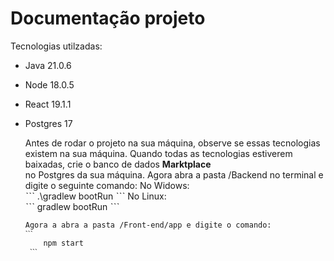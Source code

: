 # Documentação projeto 

Tecnologias utilzadas: 
* Java  21.0.6 
* Node 18.0.5 
* React 19.1.1 
* Postgres 17  
    

    Antes de rodar o projeto na sua máquina, observe se essas tecnologias existem na sua máquina. Quando todas as tecnologias estiverem baixadas, crie o banco de dados **Marktplace**  
  no Postgres da sua máquina. 
    Agora abra a pasta /Backend no terminal e digite o seguinte comando: 
      No Widows:  
        ˋˋˋ
          .\gradlew bootRun
       ˋˋˋ 
       No Linux:  
         ˋˋˋ
          gradlew bootRun
       ˋˋˋ  

      Agora a abra a pasta /Front-end/app e digite o comando: 
      ˋˋˋ
          npm start
       ˋˋˋ 
